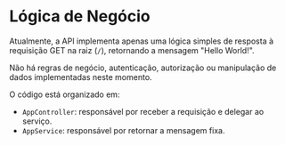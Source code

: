 # Lógica de Negócio

Atualmente, a API implementa apenas uma lógica simples de resposta à requisição GET na raiz (`/`), retornando a mensagem "Hello World!".

Não há regras de negócio, autenticação, autorização ou manipulação de dados implementadas neste momento.

O código está organizado em:

- `AppController`: responsável por receber a requisição e delegar ao serviço.
- `AppService`: responsável por retornar a mensagem fixa.
